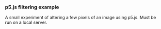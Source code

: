 ### p5.js filtering example

A small experiment of altering a few pixels of an image using p5.js.
Must be run on a local server.